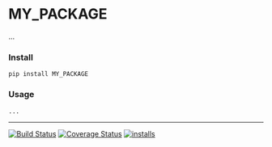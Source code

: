 MY_PACKAGE
======
...

### Install
```pip install MY_PACKAGE```


### Usage
```python
...
```

----
[![Build Status](https://travis-ci.org/dpep/MY_PACKAGE_REPO.svg?branch=main)](https://travis-ci.org/dpep/MY_PACKAGE_REPO)
[![Coverage Status](https://coveralls.io/repos/github/dpep/MY_PACKAGE_REPO/badge.svg?branch=main)](https://coveralls.io/github/dpep/MY_PACKAGE_REPO?branch=main)
[![installs](https://img.shields.io/pypi/dm/MY_PACKAGE?label=installs)](https://pypi.org/project/MY_PACKAGE)
